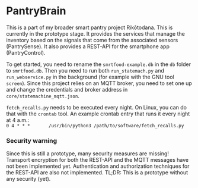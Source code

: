# PantryBrain
This is a part of my broader smart pantry project Rikōtodana. This is currently in the prototype stage.
It provides the services that manage the inventory based on the signals that come from the associated sensors (PantrySense).
It also provides a REST-API for the smartphone app (PantryControl).

To get started, you need to rename the `smrtfood-example.db` in the `db` folder to `smrtfood.db`.
Then you need to run both `run_statemach.py` and `run_webservice.py` in the background (for example with the GNU tool `screen`).
Since this project relies on an MQTT broker, you need to set one up and change the credentials and broker address in `core/statemachine_mqtt.json`.

`fetch_recalls.py` needs to be executed every night. On Linux, you can do that with the `crontab` tool.
An example crontab entry that runs it every night at 4 a.m.:  
`0 4 * * *       /usr/bin/python3 /path/to/software/fetch_recalls.py`

### Security warning
Since this is still a prototype, many security measures are missing! Transport encryption for both the REST-API and the MQTT messages have not been implemented yet. Authentication and authorization techniques for the REST-API are also not implemented. TL;DR: This is a prototype without any security (yet).

